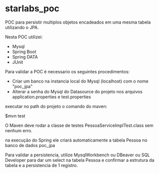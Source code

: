 # starlabs_poc

POC para persistir multiplos objetos encadeados em uma mesma tabela utilizando o JPA.


Nesta POC utilizei:
- Mysql
- Spring Boot
- Spring DATA
- JUnit

Para validar a POC é necessario os seguintes procedimentos:

- Criar um banco na instancia local do Mysql (localhost) com o nome "poc_jpa"
- Alterar a senha do Mysql do Datasource do projeto nos arquivos application.properties e test.properties

executar no path do projeto o comando do maven:

$mvn test

O Maven deve rodar a classe de testes PessoaServiceImplTest.class sem nenhum erro.

na execução do Spring ele criará automaticamente a tabela Pessoa no banco de dados poc_jpa

Para validar a persistencia, utilize MysqlWorkbench ou DBeaver ou SQL Developer para dar um select na tabela Pessoa e confirmar a estrutura da tabela e a persistencia de 1 registro.



